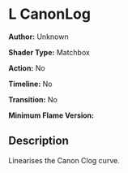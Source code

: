 # L CanonLog

**Author:** Unknown

**Shader Type:** Matchbox

**Action:** No

**Timeline:** No

**Transition:** No

**Minimum Flame Version:** 


## Description
Linearises the Canon Clog curve.
